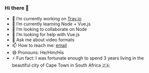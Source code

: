 ### Hi there 👋
- 🔭 I’m currently working on [Tray.io](https://tray.io)
- 🌱 I’m currently learning Node + Vue.js
- 👯 I’m looking to collaborate on Node
- 🤔 I’m looking for help with Vue.js
- 💬 Ask me about video formats
- 📫 How to reach me: [email](dm@kaif.dev)
- 😄 Pronouns: He/Him/His
- ⚡ Fun fact: I was fortunate enough to spend 3 years living in the beautiful city of Cape Town in South Africa 🇿🇦

